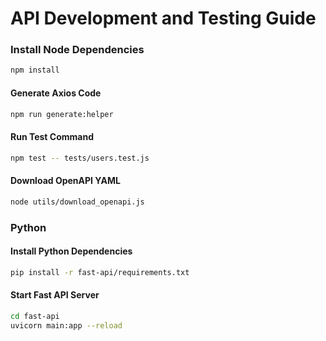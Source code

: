 # API Development and Testing Guide

### Install Node Dependencies

```bash
npm install
```

#### Generate Axios Code

```bash
npm run generate:helper
```

#### Run Test Command

```bash
npm test -- tests/users.test.js
```

#### Download OpenAPI YAML

```bash
node utils/download_openapi.js
```

### Python

#### Install Python Dependencies

```bash
pip install -r fast-api/requirements.txt
```

#### Start Fast API Server

```bash
cd fast-api
uvicorn main:app --reload
```
